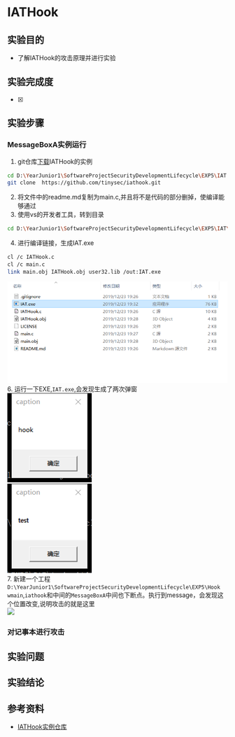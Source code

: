 # IATHook
## 实验目的
* 了解IATHook的攻击原理并进行实验
## 实验完成度
* [x] 
## 实验步骤
### MessageBoxA实例运行
1. git仓库[下载](https://github.com/tinysec/iathook.git)IATHook的实例             
```bash
cd D:\YearJunior1\SoftwareProjectSecurityDevelopmentLifecycle\EXP5\IAT
git clone  https://github.com/tinysec/iathook.git      
```
2. 将文件中的readme.md复制为main.c,并且将不是代码的部分删掉，使编译能够通过
3. 使用vs的开发者工具，转到目录                  
```bash
cd D:\YearJunior1\SoftwareProjectSecurityDevelopmentLifecycle\EXP5\IAT\iathook
```
4. 进行编译链接，生成IAT.exe           
```bash
cl /c IATHook.c
cl /c main.c
link main.obj IATHook.obj user32.lib /out:IAT.exe
```           
![](./img/23iat.png)              
6. 运行一下EXE,```IAT.exe```,会发现生成了两次弹窗                              
![](./img/23tan1.png)           
![](./img/23tan2.png)               
7. 新建一个工程```D:\YearJunior1\SoftwareProjectSecurityDevelopmentLifecycle\EXP5\Hook```
```wmain```,```iathook```和中间的```MessageBoxA```中间也下断点。执行到message，会发现这个位置改变,说明攻击的就是这里                                          
![](./img/23cha2.png)                                

### 对记事本进行攻击 

## 实验问题

## 实验结论

## 参考资料
* [IATHook实例仓库](https://github.com/tinysec/iathook.git)              